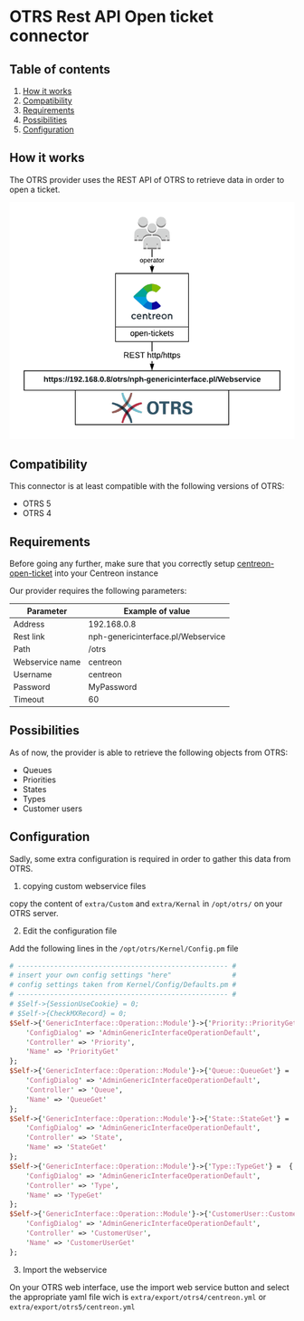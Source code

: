 # OTRS Rest API Open ticket connector

## Table of contents
1. [How it works](#how-it-works)
2. [Compatibility](#compatibility)
3. [Requirements](#requirements)
4. [Possibilities](#possibilities)
5. [Configuration](#configuration)

## How it works <a name="how-it-works"></a>
The OTRS provider uses the REST API of OTRS to retrieve data in order to open a ticket.

![architecture](img/ot-otrs-architecture.png)

## Compatibility <a name="compatibility"></a>
This connector is at least compatible with the following versions of OTRS:

- OTRS 5
- OTRS 4

## Requirements
Before going any further, make sure that you correctly setup [centreon-open-ticket](https://documentation.centreon.com/docs/centreon-open-tickets/en/latest/installation/index.html)
into your Centreon instance

Our provider requires the following parameters:

| Parameter | Example of value |
| --------- | ---------------- |
| Address | 192.168.0.8 |
| Rest link | nph-genericinterface.pl/Webservice |
| Path | /otrs |
| Webservice name | centreon |
| Username | centreon |
| Password | MyPassword |
| Timeout | 60 |

## Possibilities <a name="possibilities"></a>
As of now, the provider is able to retrieve the following objects from OTRS:

- Queues
- Priorities
- States
- Types
- Customer users

## Configuration <a name="configuration"></a>
Sadly, some extra configuration is required in order to gather this data from OTRS.

1. copying custom webservice files

copy the content of `extra/Custom` and `extra/Kernal` in `/opt/otrs/` on your OTRS server.

2. Edit the configuration file

Add the following lines in the `/opt/otrs/Kernel/Config.pm` file

```perl
# ---------------------------------------------------- #
# insert your own config settings "here"               #
# config settings taken from Kernel/Config/Defaults.pm #
# ---------------------------------------------------- #
# $Self->{SessionUseCookie} = 0;
# $Self->{CheckMXRecord} = 0;
$Self->{'GenericInterface::Operation::Module'}->{'Priority::PriorityGet'} =  {
    'ConfigDialog' => 'AdminGenericInterfaceOperationDefault',
    'Controller' => 'Priority',
    'Name' => 'PriorityGet'
};
$Self->{'GenericInterface::Operation::Module'}->{'Queue::QueueGet'} =  {
    'ConfigDialog' => 'AdminGenericInterfaceOperationDefault',
    'Controller' => 'Queue',
    'Name' => 'QueueGet'
};
$Self->{'GenericInterface::Operation::Module'}->{'State::StateGet'} =  {
    'ConfigDialog' => 'AdminGenericInterfaceOperationDefault',
    'Controller' => 'State',
    'Name' => 'StateGet'
};
$Self->{'GenericInterface::Operation::Module'}->{'Type::TypeGet'} =  {
    'ConfigDialog' => 'AdminGenericInterfaceOperationDefault',
    'Controller' => 'Type',
    'Name' => 'TypeGet'
};
$Self->{'GenericInterface::Operation::Module'}->{'CustomerUser::CustomerUserGet'} =  {
    'ConfigDialog' => 'AdminGenericInterfaceOperationDefault',
    'Controller' => 'CustomerUser',
    'Name' => 'CustomerUserGet'
};
```

3. Import the webservice

On your OTRS web interface, use the import web service button and select the appropriate yaml file wich is
`extra/export/otrs4/centreon.yml` or `extra/export/otrs5/centreon.yml`
